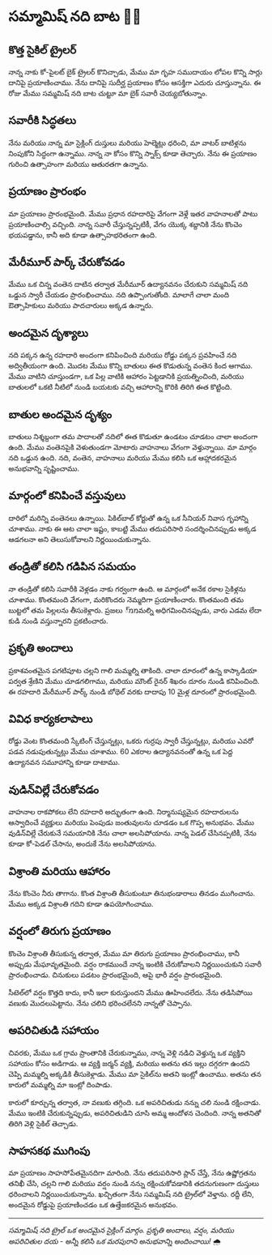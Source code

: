 # సమ్మామిష్ నది బాట 🚴‍♂️

## కొత్త సైకిల్ ట్రైలర్

నాన్న నాకు కో-పైలట్ బైక్ ట్రైలర్ కొనిచ్చాడు, మేము మా గృహ సముదాయం లోపల కొన్ని సార్లు దానిపై ప్రయాణించాము. నేను దానిపై సుదీర్ఘ ప్రయాణం కోసం ఆసక్తిగా ఎదురు చూస్తున్నాను. ఈ రోజు మేము సమ్మమిష్ నది బాట చుట్టూ మా బైక్‌ సవారీ చెయ్యబోతున్నాం.

## సవారీకి సిద్ధతలు

నేను మరియు నాన్న మా సైక్లింగ్ దుస్తులు మరియు హెల్మెట్లు ధరించి, మా వాటర్ బాటిళ్లను నింపుకోని సిద్ధంగా ఉన్నాము. నాన్న నా కోసం కొన్ని స్నాక్స్ కూడా తెచ్చారు. నేను ఈ ప్రయాణం గురించి ఉత్సాహంగా మరియు ఆతురతగా ఉన్నాను.

## ప్రయాణం ప్రారంభం

మా ప్రయాణం ప్రారంభమైంది. మేము ప్రధాన రహదారిపై వేగంగా వెళ్లే ఇతర వాహనాలతో పాటు ప్రయాణించాల్సి వచ్చింది. నాన్న సవారీ చేస్తున్నప్పటికీ, వేగం యొక్క శబ్దానికి నేను కొంచెం భయపడ్డాను, కానీ అది కూడా ఉత్సాహభరితంగా ఉంది.

## మేరీమూర్ పార్క్ చేరుకోవడం

మేము ఒక చిన్న వంతెన దాటిన తర్వాత మేరీమూర్ ఉద్యానవనం చేరుకుని సమ్మమిష్ నది ఒడ్డున స్వారీ చేయడం ప్రారంభించాము. నది ఉప్పొంగుతోంది. మాలాగే చాలా మంది ఔత్సాహికులు మరియు పాదచారులు అక్కడ ఉన్నారు.

## అందమైన దృశ్యాలు

నది పక్కన ఉన్న రహదారి అందంగా కనిపించింది మరియు రోడ్డు పక్కన ప్రవహించే నది అద్వితీయంగా ఉంది. మొదట మేము కొన్ని బాతులు ఈత కొడుతున్న వంతెన కింద ఆగాము. మేము వాటిని చూస్తుండగా, ఒక పిల్ల వాటికి ఆహారం పెట్టడానికి ప్రయత్నించింది, మరియు బాతులలో ఒకటి నీటిలో నుండి బయటకు వచ్చి ఆహారాన్ని కొరికి తిరిగి ఈత కొట్టింది.

## బాతుల అందమైన దృశ్యం

బాతులు నిశ్శబ్దంగా తమ పాదాలతో నదిలో ఈత కొడుతూ ఉండటం చూడటం చాలా అందంగా ఉంది. మేము వంతెనపైకి వెళుతుండగా మోటారు వాహనాలు వేగంగా వెళ్తున్నాయి. మా మార్గం నది ఒడ్డున ఉంది. నది, వంతెన, వాహనాలు మరియు మేము కలిసి ఒక ఆహ్లాదకరమైన అనుభవాన్ని సృష్టించాము.

## మార్గంలో కనిపించే వస్తువులు

దారిలో మరిన్ని వంతెనలు ఉన్నాయి. పికిల్‌బాల్ కోర్టుతో ఉన్న ఒక సీనియర్ నివాస గృహాన్ని చూశాము. నాకు ఈ ఆట చాలా ఇష్టం, కాబట్టి మేము తదుపరిసారి సందర్శించినప్పుడు అక్కడ ఆడగలనా అని తెలుసుకోవాలని నిర్ణయించుకున్నాను.

## తండ్రితో కలిసి గడిపిన సమయం

నా తండ్రితో కలిసి సవారీకి వెళ్లడం నాకు గర్వంగా ఉంది. ఆ మార్గంలో అనేక రకాల సైకిళ్లను చూశాము. కొంతమంది వేగంగా, మరికొందరు నెమ్మదిగా ప్రయాణించారు. కొంతమంది తమ బుట్టలో తమ పిల్లలను తీసుకెళ్లారు. ప్రజలు ממ్మల్ని అధిగమించినప్పుడు, వారు ఎడమ లేదా కుడి నుండి వస్తున్నారని ప్రకటించారు.

## ప్రకృతి అందాలు

ప్రకాశవంతమైన పగటిపూట చల్లని గాలి మమ్మల్ని తాకింది. చాలా దూరంలో ఉన్న కాస్కాడియా పర్వత శ్రేణిని మేము చూడగలిగాము, మరియు మౌంట్ రైనర్ శిఖరం దూరం నుండి కనిపించింది. ఈ రహదారి మేరీమూర్ పార్క్ నుండి బోథెల్ వరకు దాదాపు 10 మైళ్ల దూరంలో ప్రారంభమైంది.

## వివిధ కార్యకలాపాలు

రోడ్డు వెంట కొంతమంది స్కేటింగ్ చేస్తున్నట్లు, ఒకరు గుర్రపు స్వారీ చేస్తున్నట్లు, మరియు ఎవరో పడవ నడుపుతున్నట్లు మేము చూశాము. 60 ఎకరాల ఉద్యానవనంతో ఉన్న ఒక పెద్ద ఉద్యానవన సమూహాన్ని కూడా దాటాము.

## వుడిన్‌విల్లే చేరుకోవడం

వాహనాల రాకపోకలు లేని రహదారి అద్భుతంగా ఉంది. నిర్మానుష్యమైన రహదారులను ఆస్వాదించే వ్యక్తులు మరియు పెంపుడు జంతువులను చూడడం ఒక గొప్ప అనుభవం. మేము వుడిన్‌విల్లే చేరుకునే సమయానికి నేను చాలా అలసిపోయాను. నాన్న పెడల్ చేసినప్పటికీ, నేను కూడా కో-పెడల్ చేసాను, అందుకే నేను అలసిపోయాను.

## విశ్రాంతి మరియు ఆహారం

నేను కొంచెం నీరు తాగాను. కొంత విశ్రాంతి తీసుకుంటూ తినుభండారాలు తినడం ముగించాను. మేము అక్కడ విశ్రాంతి గదిని కూడా ఉపయోగించాము.

## వర్షంలో తిరుగు ప్రయాణం

కొంచెం విశ్రాంతి తీసుకున్న తర్వాత, మేము మా తిరుగు ప్రయాణం ప్రారంభించాము, కానీ అప్పుడు మేఘావృతమైంది. వర్షం రాకముందే నాన్న ఇంటికి చేరుకోవాలని నిర్ణయించుకుని సవారీ ప్రారంభించాడు. చినుకులు పడటం ప్రారంభమైంది, ఆపై భారీ వర్షం ప్రారంభమైంది.

సీటెల్‌లో వర్షం కొత్తది కాదు, కానీ ఇలా కురుస్తుందని మేము ఊహించలేదు. నేను తడిసిపోయి వణుకు మొదలుపెట్టాను. నేను చలిని భరించలేనని నాన్నతో చెప్పాను.

## అపరిచితుడి సహాయం

చివరకు, మేము ఒక గ్రామ ప్రాంతానికి చేరుకున్నాము, నాన్న వెళ్లి నడిచి వెళ్తున్న ఒక వ్యక్తిని సహాయం కోసం అడిగాడు. ఆ వ్యక్తి జర్మన్ వ్యక్తి, మరియు అతను తన ఇల్లు దగ్గరగా ఉందని చెప్పి మమ్మల్ని అక్కడికి తీసుకెళ్లాడు. మేము మా సైకిల్‌ను అతని ఇంట్లో ఉంచాము. అతను తన కారులో మమ్మల్ని మా ఇంట్లో దింపాడు.

కారులో కూర్చున్న తర్వాత, నా వణుకు తగ్గింది. ఒక అపరిచితుడు నన్ను చలి నుండి రక్షించాడు. మేము ఇంటికి చేరుకున్నప్పుడు, అపరిచితుడిని చూసి అమ్మ ఆందోళన చెందింది. నాన్న అతనితో తిరిగి వెళ్లి సైకిల్ తెచ్చాడు.

## సాహసకథ ముగింపు

మా ప్రయాణం సాహసోపేతమైనదిగా మారింది. నేను తదుపరిసారి ప్లాన్ చేస్తే, నేను ఉష్ణోగ్రతను తనిఖీ చేసి, చల్లని గాలి మరియు వర్షం నుండి నన్ను రక్షించుకోవడానికి తదనుగుణంగా దుస్తులు ధరించాలని నిర్ణయించుకున్నాను. ఖచ్చితంగా నేను సమ్మమిష్ నది ట్రైల్‌లో వెళ్తాను. రద్దీ లేని, అందమైన రోడ్డుపై ప్రయాణించడం ఒక ఉత్తేజకరమైన అనుభవం.

---

*సమ్మామిష్ నది ట్రైల్ ఒక అందమైన సైక్లింగ్ మార్గం. ప్రకృతి అందాలు, వర్షం, మరియు అపరిచితుల దయ - అన్నీ కలిసి ఒక మరపురాని అనుభవాన్ని అందించాయి!* 🌧️
